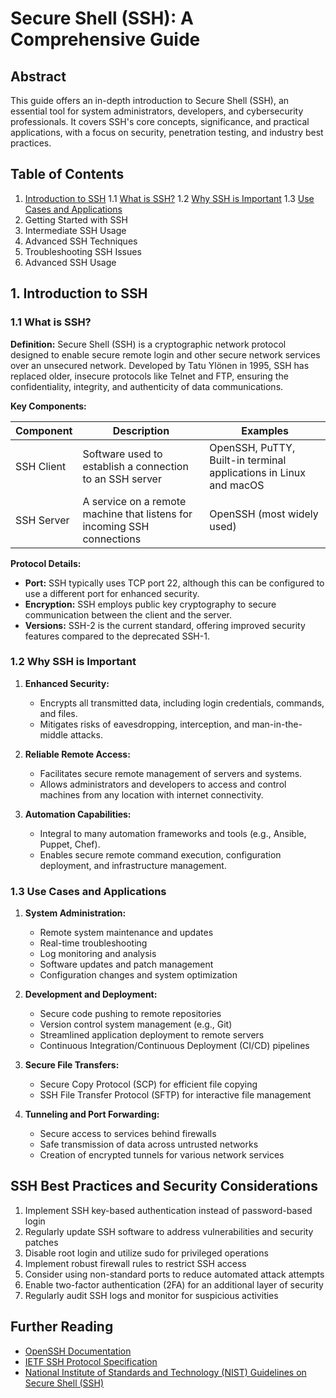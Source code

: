 # Secure Shell (SSH): A Comprehensive Guide

## Abstract

This guide offers an in-depth introduction to Secure Shell (SSH), an essential tool for system administrators, developers, and cybersecurity professionals. It covers SSH's core concepts, significance, and practical applications, with a focus on security, penetration testing, and industry best practices.

## Table of Contents

1. [Introduction to SSH](#1-introduction-to-ssh)
   1.1 [What is SSH?](#11-what-is-ssh)
   1.2 [Why SSH is Important](#12-why-ssh-is-important)
   1.3 [Use Cases and Applications](#13-use-cases-and-applications)
2. Getting Started with SSH
3. Intermediate SSH Usage
4. Advanced SSH Techniques
5. Troubleshooting SSH Issues
6. Advanced SSH Usage

## 1. Introduction to SSH

### 1.1 What is SSH?

**Definition:** Secure Shell (SSH) is a cryptographic network protocol designed to enable secure remote login and other secure network services over an unsecured network. Developed by Tatu Ylönen in 1995, SSH has replaced older, insecure protocols like Telnet and FTP, ensuring the confidentiality, integrity, and authenticity of data communications.

**Key Components:**

| Component  | Description                                                             | Examples                                                          |
|------------|-------------------------------------------------------------------------|-------------------------------------------------------------------|
| SSH Client | Software used to establish a connection to an SSH server                | OpenSSH, PuTTY, Built-in terminal applications in Linux and macOS |
| SSH Server | A service on a remote machine that listens for incoming SSH connections | OpenSSH (most widely used)                                        |

**Protocol Details:**

- **Port:** SSH typically uses TCP port 22, although this can be configured to use a different port for enhanced security.
- **Encryption:** SSH employs public key cryptography to secure communication between the client and the server.
- **Versions:** SSH-2 is the current standard, offering improved security features compared to the deprecated SSH-1.

### 1.2 Why SSH is Important

1. **Enhanced Security:**
   - Encrypts all transmitted data, including login credentials, commands, and files.
   - Mitigates risks of eavesdropping, interception, and man-in-the-middle attacks.

2. **Reliable Remote Access:**
   - Facilitates secure remote management of servers and systems.
   - Allows administrators and developers to access and control machines from any location with internet connectivity.

3. **Automation Capabilities:**
   - Integral to many automation frameworks and tools (e.g., Ansible, Puppet, Chef).
   - Enables secure remote command execution, configuration deployment, and infrastructure management.

### 1.3 Use Cases and Applications

1. **System Administration:**
   - Remote system maintenance and updates
   - Real-time troubleshooting
   - Log monitoring and analysis
   - Software updates and patch management
   - Configuration changes and system optimization

2. **Development and Deployment:**
   - Secure code pushing to remote repositories
   - Version control system management (e.g., Git)
   - Streamlined application deployment to remote servers
   - Continuous Integration/Continuous Deployment (CI/CD) pipelines

3. **Secure File Transfers:**
   - Secure Copy Protocol (SCP) for efficient file copying
   - SSH File Transfer Protocol (SFTP) for interactive file management

4. **Tunneling and Port Forwarding:**
   - Secure access to services behind firewalls
   - Safe transmission of data across untrusted networks
   - Creation of encrypted tunnels for various network services

## SSH Best Practices and Security Considerations

1. Implement SSH key-based authentication instead of password-based login
2. Regularly update SSH software to address vulnerabilities and security patches
3. Disable root login and utilize sudo for privileged operations
4. Implement robust firewall rules to restrict SSH access
5. Consider using non-standard ports to reduce automated attack attempts
6. Enable two-factor authentication (2FA) for an additional layer of security
7. Regularly audit SSH logs and monitor for suspicious activities

## Further Reading

- [OpenSSH Documentation](https://www.openssh.com/manual.html)
- [IETF SSH Protocol Specification](https://datatracker.ietf.org/doc/html/rfc4251)
- [National Institute of Standards and Technology (NIST) Guidelines on Secure Shell (SSH)](https://nvlpubs.nist.gov/nistpubs/ir/2015/NIST.IR.7966.pdf)

